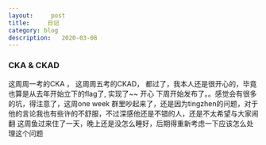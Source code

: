 ```yaml
---
layout:     post
title:     日记
category: blog
description:   2020-03-08
---
```


### CKA & CKAD

这周周一考的CKA ， 这周周五考的CKAD， 都过了，我本人还是很开心的，毕竟也算是从去年开始立下的flag了, 实现了~~ 开心
下周开始发布了。。感觉会有很多的坑，得注意了，这周one week 群里吵起来了，还是因为tingzhen的问题，对于他的言论我也有些许的不舒服，不过深感他还是不错的人，还是不太希望与大家闹翻
这周鱼过来住了一天，晚上还是没怎么睡好，后期得重新考虑一下应该怎么处理这个问题


